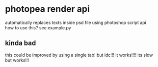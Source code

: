 # photopea render api
automatically replaces texts inside psd file using photoshop script api   
how to use this? see example.py 

## kinda bad
this could be improved by using a single tab! but idc!!! it works!!!! its slow but works!!!
